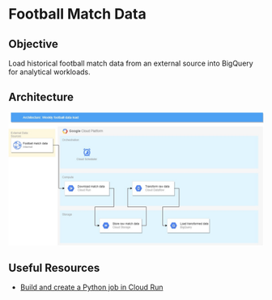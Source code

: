 # Football Match Data
## Objective
Load historical football match data from an external source into BigQuery for analytical workloads.
## Architecture
![Football Match Data Architecture](documentation/football_match_data.jpg)
## Useful Resources
- [Build and create a Python job in Cloud Run](https://cloud.google.com/run/docs/quickstarts/jobs/build-create-python)

